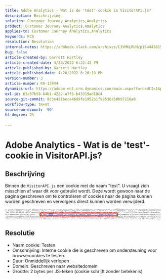 ```yaml
---
title: Adobe Analytics - Wat is de 'test'-cookie in VisitorAPI.js?
description: Beschrijving
solution: Customer Journey Analytics,Analytics
product: Customer Journey Analytics,Analytics
applies-to: Customer Journey Analytics,Analytics
keywords: KCS
resolution: Resolution
internal-notes: https://adobedx.slack.com/archives/C3VMKLRUH/p1644438152582239
bug: false
article-created-by: Garrett Hartley
article-created-date: 4/28/2022 6:22:42 PM
article-published-by: Garrett Hartley
article-published-date: 4/28/2022 6:26:10 PM
version-number: 3
article-number: KA-17944
dynamics-url: https://adobe-ent.crm.dynamics.com/main.aspx?forceUCI=1&pagetype=entityrecord&etn=knowledgearticle&id=b22f4b30-20c7-ec11-a7b6-0022480a10ee
exl-id: 63a57b58-64b1-4222-a7f5-b43319ad18c4
source-git-commit: 0c3e421beca46d9fe1952b1f98538a50697216a0
workflow-type: tm+mt
source-wordcount: '90'
ht-degree: 2%

---
```


# Adobe Analytics - Wat is de &#39;test&#39;-cookie in VisitorAPI.js?

## Beschrijving


Binnen de `VisitorAPI.js` een cookie met de naam &quot;test&quot;. U vraagt zich misschien af waar dit voor gebruikt wordt. Deze wordt gewoon naar de pagina geschreven om te controleren of cookies naar de pagina kunnen worden geschreven en vervolgens direct kunnen worden verwijderd.

![](assets/___b32f4b30-20c7-ec11-a7b6-0022480a10ee___.png)


## Resolutie


- Naam cookie: Testen
- Omschrijving: Interne cookie die is geschreven om ondersteuning voor browsercookies te testen.
- Duur: Onmiddellijk verlopen
- Domein: Geschreven naar websitedomein
- Grootte: 2 bytes per JS-teken (cookie schrijft zonder betekenis)
